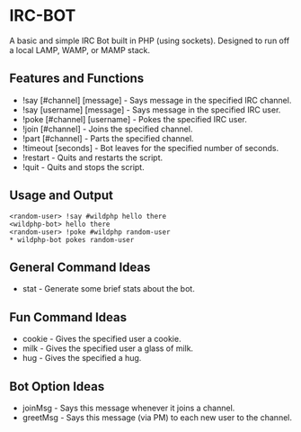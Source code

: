 IRC-BOT
=============
A basic and simple IRC Bot built in PHP (using sockets). 
Designed to run off a local LAMP, WAMP, or MAMP stack.

Features and Functions
-------
* !say [#channel] [message] - Says message in the specified IRC channel.
* !say [username] [message] - Says message in the specified IRC user.
* !poke [#channel] [username] - Pokes the specified IRC user.
* !join [#channel] - Joins the specified channel.
* !part [#channel] - Parts the specified channel.
* !timeout [seconds] - Bot leaves for the specified number of seconds.
* !restart - Quits and restarts the script.
* !quit - Quits and stops the script.

Usage and Output
-------
    <random-user> !say #wildphp hello there
    <wildphp-bot> hello there
    <random-user> !poke #wildphp random-user
    * wildphp-bot pokes random-user

General Command Ideas
-------
* stat - Generate some brief stats about the bot.

Fun Command Ideas
-------
* cookie - Gives the specified user a cookie.
* milk - Gives the specified user a glass of milk.
* hug -  Gives the specified a hug.

Bot Option Ideas
-------
* joinMsg - Says this message whenever it joins a channel.
* greetMsg - Says this message (via PM) to each new user to the channel.
